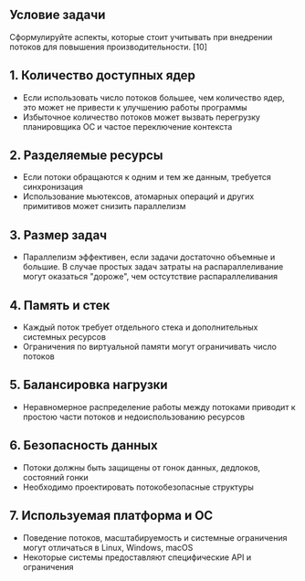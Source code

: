 ## Условие задачи

Сформулируйте аспекты, которые стоит учитывать при внедрении потоков для повышения производительности. [10]

## 1. Количество доступных ядер

- Если использовать число потоков большее, чем количество ядер, это может не привести к улучшению работы программы
- Избыточное количество потоков может вызвать перегрузку планировщика ОС и частое переключение контекста

## 2. Разделяемые ресурсы

- Если потоки обращаются к одним и тем же данным, требуется синхронизация
- Использование мьютексов, атомарных операций и других примитивов может снизить параллелизм

## 3. Размер задач

- Параллелизм эффективен, если задачи достаточно объемные и большие. В случае простых задач затраты на распараллеливание могут оказаться "дороже", чем остсутствие распараллеливания

## 4. Память и стек

- Каждый поток требует отдельного стека и дополнительных системных ресурсов
- Ограничения по виртуальной памяти могут ограничивать число потоков

## 5. Балансировка нагрузки

- Неравномерное распределение работы между потоками приводит к простою части потоков и недоиспользованию ресурсов

## 6. Безопасность данных

- Потоки должны быть защищены от гонок данных, дедлоков, состояний гонки
- Необходимо проектировать потокобезопасные структуры

## 7. Используемая платформа и ОС

- Поведение потоков, масштабируемость и системные ограничения могут отличаться в Linux, Windows, macOS
- Некоторые системы предоставляют специфические API и ограничения